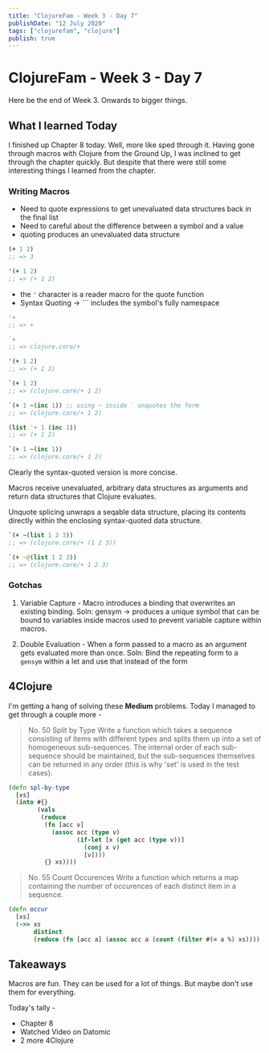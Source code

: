 ```yaml
---
title: "ClojureFam - Week 3 - Day 7"
publishDate: "12 July 2020"
tags: ["clojurefam", "clojure"]
publish: true
---
```


# ClojureFam - Week 3 - Day 7

Here be the end of Week 3. Onwards to bigger things.

## What I learned Today

I finished up Chapter 8 today. Well, more like sped through it. Having gone through macros with Clojure from the Ground Up, I was inclined to get through the chapter quickly. But despite that there were still some interesting things I learned from the chapter.

### Writing Macros

* Need to quote expressions to get unevaluated data structures back in the final list
* Need to careful about the difference between a symbol and a value
* quoting produces an unevaluated data structure

```clojure
(+ 1 2)
;; => 3

'(+ 1 2)
;; => (+ 1 2)
```

* the `'` character is a reader macro for the quote function
* Syntax Quoting -> `\`` includes the symbol's fully namespace

```clojure
'+
;; => +

`+
;; => clojure.core/+

'(+ 1 2)
;; => (+ 1 2)

`(+ 1 2)
;; => (clojure.core/+ 1 2)

`(+ 1 ~(inc 1)) ;; using ~ inside ` unquotes the form
;; => (clojure.core/+ 1 2)

(list '+ 1 (inc 1))
;; => (+ 1 2)

`(+ 1 ~(inc 1))
;; => (clojure.core/+ 1 2)
```

Clearly the syntax-quoted version is more concise.

Macros receive unevaluated, arbitrary data structures as arguments and return data structures that Clojure evaluates.

Unquote splicing unwraps a seqable data structure, placing its contents directly within the enclosing syntax-quoted data structure.

```clojure
`(+ ~(list 1 2 3))
;; => (clojure.core/+ (1 2 3))

`(+ ~@(list 1 2 3))
;; => (clojure.core/+ 1 2 3)
```

### Gotchas

1. Variable Capture - Macro introduces a binding that overwrites an existing binding.
   Soln: gensym -> produces a unique symbol that can be bound to variables inside macros used to prevent variable capture within macros.

2. Double Evaluation - When a form passed to a macro as an argument gets evaluated more than once.
    Soln: Bind the repeating form to a `gensym` within a let and use that instead of the form

## 4Clojure

I'm getting a hang of solving these **Medium** problems. Today I managed to get through a couple more -

> No. 50 Split by Type
> Write a function which takes a sequence consisting of items with different types and splits them up into a set of homogeneous sub-sequences. The internal order of each sub-sequence should be maintained, but the sub-sequences themselves can be returned in any order (this is why 'set' is used in the test cases).

```clojure
(defn spl-by-type
  [xs]
  (into #{}
        (vals
         (reduce
          (fn [acc v]
            (assoc acc (type v)
                   (if-let [x (get acc (type v))]
                     (conj x v)
                     [v])))
          {} xs))))
```

> No. 55 Count Occurences
> Write a function which returns a map containing the number of occurences of each distinct item in a sequence.

```clojure
(defn occur
  [xs]
  (->> xs
       distinct
       (reduce (fn [acc a] (assoc acc a (count (filter #(= a %) xs)))) {})))
```

## Takeaways

Macros are fun. They can be used for a lot of things. But maybe don't use them for everything.

Today's tally -

* Chapter 8
* Watched Video on Datomic
* 2 more 4Clojure
